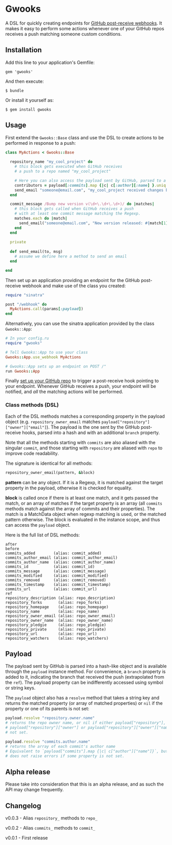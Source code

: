 # Gwooks

A DSL for quickly creating endpoints for [GitHub post-receive
webhooks](https://help.github.com/articles/post-receive-hooks).  It makes it
easy to perform some actions whenever one of your GitHub repos receives a push
matching someone custom conditions.

## Installation

Add this line to your application's Gemfile:

    gem 'gwooks'

And then execute:

    $ bundle

Or install it yourself as:

    $ gem install gwooks

## Usage

First extend the `Gwooks::Base` class and use the DSL to create actions to be
performed in response to a push:

```ruby
class MyActions < Gwooks::Base
  
  repository_name "my_cool_project" do
    # this block gets executed when GitHub receives
    # a push to a repo named "my_cool_project"

    # Here you can also access the payload sent by GitHub, parsed to a hash:
    contributors = payload[:commits].map {|c| c[:author][:name] }.uniq
    send_email "someone@email.com", "my_cool_project received changes by: #{ contributors.join(', ') }"
  end

  commit_message /Bump new version v(\d+\.\d+\.\d+)/ do |matches|
    # this block gets called when GitHub receives a push
    # with at least one commit message matching the Regexp.
    matches.each do |match|
      send_email("someone@email.com", "New version released: #{match[1]}")
    end
  end
  
  private
  
  def send_email(to, msg)
    # assume we define here a method to send an email
  end

end
```

Then set up an application providing an endpoint for the GitHub post-receive
webhook and make use of the class you created:

```ruby
require "sinatra"

post "/webhook" do
  MyActions.call(params[:payload])
end
```

Alternatively, you can use the sinatra application provided by the class
`Gwooks::App`:

```ruby
# In your config.ru
require "gwooks"

# Tell Gwooks::App to use your class
Gwooks::App.use_webhook MyActions

# Gwooks::App sets up an endpoint on POST /"
run Gwooks::App
```

Finally [set up your GitHub
repo](https://help.github.com/articles/post-receive-hooks) to trigger a
post-receive hook pointing to your endpoint. Whenever GitHub receives a push,
your endpoint will be notified, and _all_ the matching actions will be
performed.

### Class methods (DSL)

Each of the DSL methods matches a corresponding property in the payload object
(e.g. `repository_owner_email` matches
`payload["repository"]["owner"]["email"]`). The payload is the one sent by the
GitHub post-receive hooks, parsed into a hash and with an additional `branch`
property.

Note that all the methods starting with `commits` are also aliased with the
singular `commit`, and those starting with `repository` are aliased with
`repo` to improve code readability.

The signature is identical for all methods:

```ruby
repository_owner_email(pattern, &block)
```

**pattern** can be any object. If it is a Regexp, it is matched against the
target property in the payload, otherwise it is checked for equality.

**block** is called once if there is at least one match, and it gets passed
the match, or an array of matches if the target property is an array (all
`commits` methods match against the array of commits and their properties). The
match is a MatchData object when regexp matching is used, or the matched
pattern otherwise. The block is evaluated in the instance scope, and thus can
access the `payload` object.

Here is the full list of DSL methods: 
```
after
before
commits_added        (alias: commit_added)
commits_author_email (alias: commit_author_email)
commits_author_name  (alias: commit_author_name)
commits_id           (alias: commit_id)
commits_message      (alias: commit_message)
commits_modified     (alias: commit_modified)
commits_removed      (alias: commit_removed)
commits_timestamp    (alias: commit_timestamp)
commits_url          (alias: commit_url)
ref
repository_description (alias: repo_description)
repository_forks       (alias: repo_forks)
repository_homepage    (alias: repo_homepage)
repository_name        (alias: repo_name)
repository_owner_email (alias: repo_owner_email)
repository_owner_name  (alias: repo_owner_name)
repository_pledgie     (alias: repo_pledgie)
repository_private     (alias: repo_private)
repository_url         (alias: repo_url)
repository_watchers    (alias: repo_watchers)
```


## Payload

The payload sent by GitHub is parsed into a hash-like object and is available
through the `payload` instance method. For convenience, a `branch` property is
added to it, indicating the branch that received the push (extrapolated from
the `ref`). The payload property can be indifferently accessed using symbol or
string keys.

The `payload` object also has a `resolve` method that takes a string key and
returns the matched property (or array of matched properties) or `nil` if the
property or one of its parents is not set:

```ruby
payload.resolve "repository.owner.name"
# returns the repo owner name, or nil if either payload["repository"],
# payload["repository"]["owner"] or payload["repository"]["owner"]["name"] are
# not set.

payload.resolve "commits.author.name"
# returns the array of each commit's author name
# Equivalent to `payload["commits"].map {|c| c["author"]["name"]}`, but it
# does not raise errors if some property is not set.
```


## Alpha release

Please take into consideration that this is an alpha release, and as such the API
may change frequently.


## Changelog

v0.0.3 - Alias `repository_` methods to `repo_`

v0.0.2 - Alias `commits_` methods to `commit_`

v0.0.1 - First release
